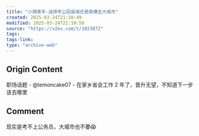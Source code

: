 ```yaml
---
title: "小镇青年-选择考公回县城还是跳槽去大城市"
created: 2025-03-24T21:10:49
modified: 2025-03-24T21:10:50
source: "https://v2ex.com/t/1023872"
tags:
tags-link:
type: "archive-web"
---
```


## Origin Content

职场话题 - @lemoncake07 - 在家乡省会工作 2 年了，晋升无望，不知道下一步该去哪里

## Comment

现实是考不上公务员，大城市也不要😱
